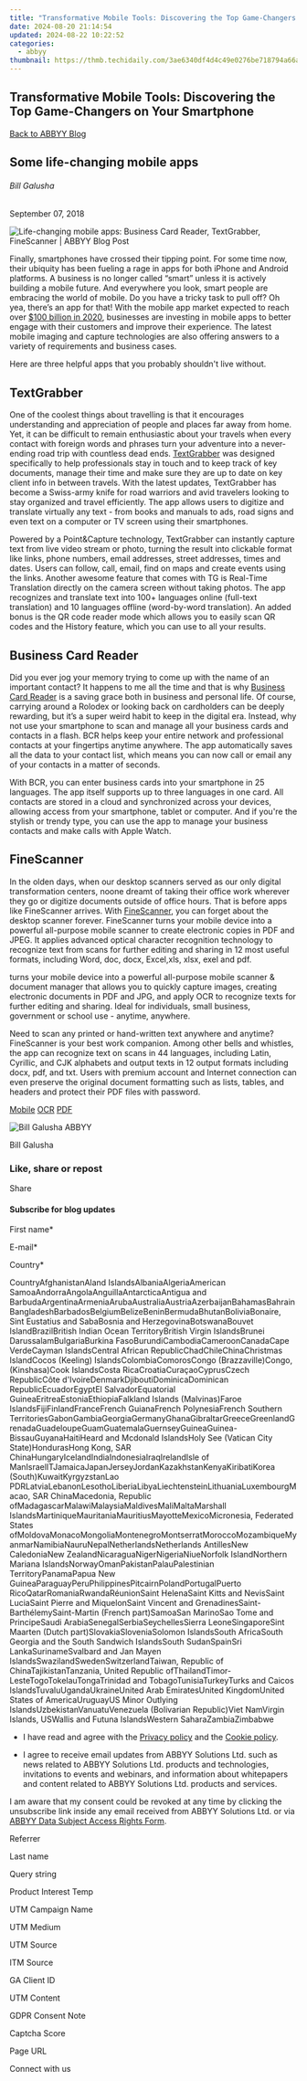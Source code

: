 ```yaml
---
title: "Transformative Mobile Tools: Discovering the Top Game-Changers on Your Smartphone"
date: 2024-08-20 21:14:54
updated: 2024-08-22 10:22:52
categories:
  - abbyy
thumbnail: https://thmb.techidaily.com/3ae6340df4d4c49e0276be718794a66a7c17d49d4e0bc6ada915b9fedacb78d4.jpg
---
```


## Transformative Mobile Tools: Discovering the Top Game-Changers on Your Smartphone

[Back to ABBYY Blog](https://tools.techidaily.com/abbyy/products/)

## Some life-changing mobile apps

###### Bill Galusha

September 07, 2018

![Life-changing mobile apps: Business Card Reader, TextGrabber, FineScanner | ABBYY Blog Post](https://static2.abbyy.com/abbyycommedia/25310/9541e_934x400.png) 

Finally, smartphones have crossed their tipping point. For some time now, their ubiquity has been fueling a rage in apps for both iPhone and Android platforms. A business is no longer called “smart” unless it is actively building a mobile future. And everywhere you look, smart people are embracing the world of mobile. Do you have a tricky task to pull off? Oh yea, there’s an app for that! With the mobile app market expected to reach over [$100 billion in 2020](https://www.businessinsider.com/big-data-is-the-key-to-the-app-market-reaching-100-billion-in-2020-2016-5?IR=T), businesses are investing in mobile apps to better engage with their customers and improve their experience. The latest mobile imaging and capture technologies are also offering answers to a variety of requirements and business cases.

Here are three helpful apps that you probably shouldn't live without.

## TextGrabber

One of the coolest things about travelling is that it encourages understanding and appreciation of people and places far away from home. Yet, it can be difficult to remain enthusiastic about your travels when every contact with foreign words and phrases turn your adventure into a never-ending road trip with countless dead ends. [TextGrabber](https://www.textgrabber.pro/en/) was designed specifically to help professionals stay in touch and to keep track of key documents, manage their time and make sure they are up to date on key client info in between travels. With the latest updates, TextGrabber has become a Swiss-army knife for road warriors and avid travelers looking to stay organized and travel efficiently. The app allows users to digitize and translate virtually any text - from books and manuals to ads, road signs and even text on a computer or TV screen using their smartphones.

Powered by a Point&Capture technology, TextGrabber can instantly capture text from live video stream or photo, turning the result into clickable format like links, phone numbers, email addresses, street addresses, times and dates. Users can follow, call, email, find on maps and create events using the links. Another awesome feature that comes with TG is Real-Time Translation directly on the camera screen without taking photos. The app recognizes and translate text into 100+ languages online (full-text translation) and 10 languages offline (word-by-word translation). An added bonus is the QR code reader mode which allows you to easily scan QR codes and the History feature, which you can use to all your results.

## Business Card Reader

Did you ever jog your memory trying to come up with the name of an important contact? It happens to me all the time and that is why [Business Card Reader](https://www.abbyybcr.com/en/) is a saving grace both in business and personal life. Of course, carrying around a Rolodex or looking back on cardholders can be deeply rewarding, but it’s a super weird habit to keep in the digital era. Instead, why not use your smartphone to scan and manage all your business cards and contacts in a flash. BCR helps keep your entire network and professional contacts at your fingertips anytime anywhere. The app automatically saves all the data to your contact list, which means you can now call or email any of your contacts in a matter of seconds.

With BCR, you can enter business cards into your smartphone in 25 languages. The app itself supports up to three languages in one card. All contacts are stored in a cloud and synchronized across your devices, allowing access from your smartphone, tablet or computer. And if you're the stylish or trendy type, you can use the app to manage your business contacts and make calls with Apple Watch.

## FineScanner

In the olden days, when our desktop scanners served as our only digital transformation centers, noone dreamt of taking their office work wherever they go or digitize documents outside of office hours. That is before apps like FineScanner arrives. With [FineScanner](http://www.finescanner.com/en/), you can forget about the desktop scanner forever. FineScanner turns your mobile device into a powerful all-purpose mobile scanner to create electronic copies in PDF and JPEG. It applies advanced optical character recognition technology to recognize text from scans for further editing and sharing in 12 most useful formats, including Word, doc, docx, Excel,xls, xlsx, exel and pdf.

turns your mobile device into a powerful all-purpose mobile scanner & document manager that allows you to quickly capture images, creating electronic documents in PDF and JPG, and apply OCR to recognize texts for further editing and sharing. Ideal for individuals, small business, government or school use - anytime, anywhere.

Need to scan any printed or hand-written text anywhere and anytime? FineScanner is your best work companion. Among other bells and whistles, the app can recognize text on scans in 44 languages, including Latin, Cyrillic, and CJK alphabets and output texts in 12 output formats including docx, pdf, and txt. Users with premium account and Internet connection can even preserve the original document formatting such as lists, tables, and headers and protect their PDF files with password.

[Mobile](https://tools.techidaily.com/abbyy/products/) [OCR](https://tools.techidaily.com/abbyy/products/) [PDF](https://tools.techidaily.com/abbyy/products/) 

![Bill Galusha ABBYY](https://static5.abbyy.com/abbyycommedia/25718/billgalusha-99x99.png)

Bill Galusha

### Like, share or repost

Share 

#### Subscribe for blog updates

First name\*

E-mail\*

Сountry\*

СountryAfghanistanAland IslandsAlbaniaAlgeriaAmerican SamoaAndorraAngolaAnguillaAntarcticaAntigua and BarbudaArgentinaArmeniaArubaAustraliaAustriaAzerbaijanBahamasBahrainBangladeshBarbadosBelgiumBelizeBeninBermudaBhutanBoliviaBonaire, Sint Eustatius and SabaBosnia and HerzegovinaBotswanaBouvet IslandBrazilBritish Indian Ocean TerritoryBritish Virgin IslandsBrunei DarussalamBulgariaBurkina FasoBurundiCambodiaCameroonCanadaCape VerdeCayman IslandsCentral African RepublicChadChileChinaChristmas IslandCocos (Keeling) IslandsColombiaComorosCongo (Brazzaville)Congo, (Kinshasa)Cook IslandsCosta RicaCroatiaCuraçaoCyprusCzech RepublicCôte d'IvoireDenmarkDjiboutiDominicaDominican RepublicEcuadorEgyptEl SalvadorEquatorial GuineaEritreaEstoniaEthiopiaFalkland Islands (Malvinas)Faroe IslandsFijiFinlandFranceFrench GuianaFrench PolynesiaFrench Southern TerritoriesGabonGambiaGeorgiaGermanyGhanaGibraltarGreeceGreenlandGrenadaGuadeloupeGuamGuatemalaGuernseyGuineaGuinea-BissauGuyanaHaitiHeard and Mcdonald IslandsHoly See (Vatican City State)HondurasHong Kong, SAR ChinaHungaryIcelandIndiaIndonesiaIraqIrelandIsle of ManIsraelITJamaicaJapanJerseyJordanKazakhstanKenyaKiribatiKorea (South)KuwaitKyrgyzstanLao PDRLatviaLebanonLesothoLiberiaLibyaLiechtensteinLithuaniaLuxembourgMacao, SAR ChinaMacedonia, Republic ofMadagascarMalawiMalaysiaMaldivesMaliMaltaMarshall IslandsMartiniqueMauritaniaMauritiusMayotteMexicoMicronesia, Federated States ofMoldovaMonacoMongoliaMontenegroMontserratMoroccoMozambiqueMyanmarNamibiaNauruNepalNetherlandsNetherlands AntillesNew CaledoniaNew ZealandNicaraguaNigerNigeriaNiueNorfolk IslandNorthern Mariana IslandsNorwayOmanPakistanPalauPalestinian TerritoryPanamaPapua New GuineaParaguayPeruPhilippinesPitcairnPolandPortugalPuerto RicoQatarRomaniaRwandaRéunionSaint HelenaSaint Kitts and NevisSaint LuciaSaint Pierre and MiquelonSaint Vincent and GrenadinesSaint-BarthélemySaint-Martin (French part)SamoaSan MarinoSao Tome and PrincipeSaudi ArabiaSenegalSerbiaSeychellesSierra LeoneSingaporeSint Maarten (Dutch part)SlovakiaSloveniaSolomon IslandsSouth AfricaSouth Georgia and the South Sandwich IslandsSouth SudanSpainSri LankaSurinameSvalbard and Jan Mayen IslandsSwazilandSwedenSwitzerlandTaiwan, Republic of ChinaTajikistanTanzania, United Republic ofThailandTimor-LesteTogoTokelauTongaTrinidad and TobagoTunisiaTurkeyTurks and Caicos IslandsTuvaluUgandaUkraineUnited Arab EmiratesUnited KingdomUnited States of AmericaUruguayUS Minor Outlying IslandsUzbekistanVanuatuVenezuela (Bolivarian Republic)Viet NamVirgin Islands, USWallis and Futuna IslandsWestern SaharaZambiaZimbabwe

* I have read and agree with the [Privacy policy](https://tools.techidaily.com/abbyy/products/) and the [Cookie policy](https://tools.techidaily.com/abbyy/products/).

* I agree to receive email updates from ABBYY Solutions Ltd. such as news related to ABBYY Solutions Ltd. products and technologies, invitations to events and webinars, and information about whitepapers and content related to ABBYY Solutions Ltd. products and services.  
    
I am aware that my consent could be revoked at any time by clicking the unsubscribe link inside any email received from ABBYY Solutions Ltd. or via [ABBYY Data Subject Access Rights Form](https://tools.techidaily.com/abbyy/products/).

Referrer

Last name

Query string

Product Interest Temp

UTM Campaign Name

UTM Medium

UTM Source

ITM Source

GA Client ID

UTM Content

GDPR Consent Note

Captcha Score

Page URL

Connect with us

<ins class="adsbygoogle"
     style="display:block"
     data-ad-format="autorelaxed"
     data-ad-client="ca-pub-7571918770474297"
     data-ad-slot="1223367746"></ins>



<ins class="adsbygoogle"
     style="display:block"
     data-ad-client="ca-pub-7571918770474297"
     data-ad-slot="8358498916"
     data-ad-format="auto"
     data-full-width-responsive="true"></ins>
